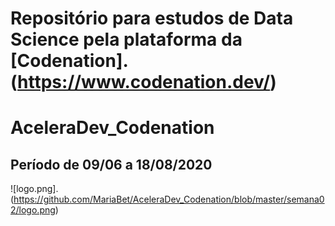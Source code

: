 
# Repositório para estudos de Data Science pela plataforma da [Codenation].(https://www.codenation.dev/)
# AceleraDev_Codenation
## Período de 09/06 a 18/08/2020





![logo.png].(https://github.com/MariaBet/AceleraDev_Codenation/blob/master/semana02/logo.png)

